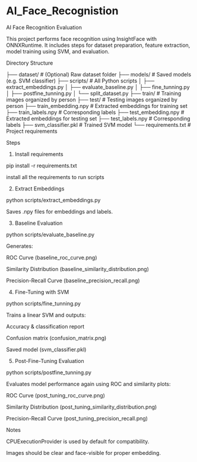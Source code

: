 # AI_Face_Recognistion

AI Face Recognition Evaluation

This project performs face recognition using InsightFace with ONNXRuntime. It includes steps for dataset preparation, feature extraction, model training using SVM, and evaluation.

Directory Structure

├── dataset/                # (Optional) Raw dataset folder
├── models/                 # Saved models (e.g. SVM classifier)
├── scripts/                # All Python scripts
│   ├── extract_embeddings.py
│   ├── evaluate_baseline.py
│   ├── fine_tunning.py
│   ├── postfine_tunning.py
│   └── split_dataset.py
├── train/                  # Training images organized by person
├── test/                   # Testing images organized by person
├── train_embedding.npy     # Extracted embeddings for training set
├── train_labels.npy        # Corresponding labels
├── test_embedding.npy      # Extracted embeddings for testing set
├── test_labels.npy         # Corresponding labels
├── svm_classifier.pkl      # Trained SVM model
└── requirements.txt        # Project requirements

Steps

1. Install requirements

pip install -r requirements.txt

install all the requirements to run scripts

2. Extract Embeddings

python scripts/extract_embeddings.py

Saves .npy files for embeddings and labels.

3. Baseline Evaluation

python scripts/evaluate_baseline.py

Generates:

ROC Curve (baseline_roc_curve.png)

Similarity Distribution (baseline_similarity_distribution.png)

Precision-Recall Curve (baseline_precision_recall.png)

4. Fine-Tuning with SVM

python scripts/fine_tunning.py

Trains a linear SVM and outputs:

Accuracy & classification report

Confusion matrix (confusion_matrix.png)

Saved model (svm_classifier.pkl)

5. Post-Fine-Tuning Evaluation

python scripts/postfine_tunning.py

Evaluates model performance again using ROC and similarity plots:

ROC Curve (post_tuning_roc_curve.png)

Similarity Distribution (post_tuning_similarity_distribution.png)

Precision-Recall Curve (post_tuning_precision_recall.png)

Notes

CPUExecutionProvider is used by default for compatibility.

Images should be clear and face-visible for proper embedding.